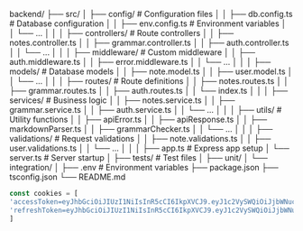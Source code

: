 backend/
├── src/
│ ├── config/ # Configuration files
│ │ ├── db.config.ts # Database configuration
│ │ ├── env.config.ts # Environment variables
│ │ └── ...
│ │
│ ├── controllers/ # Route controllers
│ │ ├── notes.controller.ts
│ │ ├── grammar.controller.ts
│ │ ├── auth.controller.ts
│ │ └── ...
│ │
│ ├── middleware/ # Custom middleware
│ │ ├── auth.middleware.ts
│ │ ├── error.middleware.ts
│ │ └── ...
│ │
│ ├── models/ # Database models
│ │ ├── note.model.ts
│ │ ├── user.model.ts
│ │ └── ...
│ │
│ ├── routes/ # Route definitions
│ │ ├── notes.routes.ts
│ │ ├── grammar.routes.ts
│ │ ├── auth.routes.ts
│ │ └── index.ts
│ │
│ ├── services/ # Business logic
│ │ ├── notes.service.ts
│ │ ├── grammar.service.ts
│ │ ├── auth.service.ts
│ │ └── ...
│ │
│ ├── utils/ # Utility functions
│ │ ├── apiError.ts
│ │ ├── apiResponse.ts
│ │ ├── markdownParser.ts
│ │ ├── grammarChecker.ts
│ │ └── ...
│ │
│ ├── validations/ # Request validations
│ │ ├── note.validations.ts
│ │ ├── user.validations.ts
│ │ └── ...
│ │
│ ├── app.ts # Express app setup
│ └── server.ts # Server startup
│
├── tests/ # Test files
│ ├── unit/
│ └── integration/
│
├── .env # Environment variables
├── package.json
├── tsconfig.json
└── README.md


```ts
const cookies = [
'accessToken=eyJhbGciOiJIUzI1NiIsInR5cCI6IkpXVCJ9.eyJ1c2VySWQiOiJjbWNuc283anAwMDAwdWl3bzJobzhudzV5IiwiZW1haWwiOiJ0ZXN0QGV4YW1wbGUuY29tIiwiaWF0IjoxNzUxNTcxODc5LCJleHAiOjE3NTE1NzI3Nzl9._EzAyjPaBchLoTXvBLwkkS6SWUauxKJI9HGO_yhpMm4; Max-Age=900; Path=/; Expires=Thu, 03 Jul 2025 19:59:39 GMT; HttpOnly',
'refreshToken=eyJhbGciOiJIUzI1NiIsInR5cCI6IkpXVCJ9.eyJ1c2VySWQiOiJjbWNuc283anAwMDAwdWl3bzJobzhudzV5IiwiZW1haWwiOiJ0ZXN0QGV4YW1wbGUuY29tIiwiaWF0IjoxNzUxNTcxODc5LCJleHAiOjE3NTIxNzY2Nzl9.TjuDAncczUdVZZpigK5JWeYCxAQtNXgOezKQOvAp8R8; Max-Age=604800; Path=/; Expires=Thu, 10 Jul 2025 19:44:39 GMT; HttpOnly'
]
```
